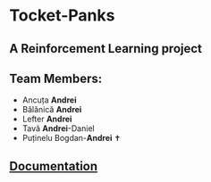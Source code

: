 # Tocket-Panks

## A Reinforcement Learning project

## Team Members:
- Ancuța **Andrei**
- Bălănică **Andrei**
- Lefter **Andrei**
- Tavă **Andrei**-Daniel
- Puținelu Bogdan-**Andrei** ✝

## [Documentation](https://github.com/widdrr/Tocket-Panks/wiki)
